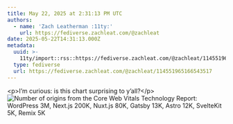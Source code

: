 ```yaml
---
title: May 22, 2025 at 2:31:13 PM UTC
authors:
  - name: 'Zach Leatherman :11ty:'
    url: https://fediverse.zachleat.com/@zachleat
date: 2025-05-22T14:31:13.000Z
metadata:
  uuid: >-
    11ty/import::rss::https://fediverse.zachleat.com/@zachleat/114551965166543517
  type: fediverse
  url: https://fediverse.zachleat.com/@zachleat/114551965166543517
---
```

\<p>I’m curious: is this chart surprising to y’all?\</p> ![Number of origins from the Core Web Vitals Technology Report: WordPress 3M, Next.js 200K, Nuxt.js 80K, Gatsby 13K, Astro 12K, SvelteKit 5K, Remix 5K](/assets/0f83cd3992b9848e-hxFL9B5KBXaX.png)